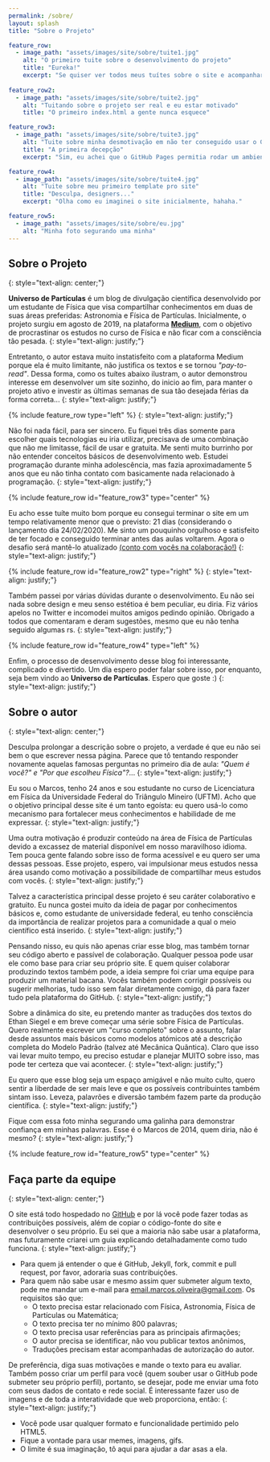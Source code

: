 ```yaml
---
permalink: /sobre/
layout: splash
title: "Sobre o Projeto"

feature_row:
  - image_path: "assets/images/site/sobre/tuite1.jpg"
    alt: "O primeiro tuite sobre o desenvolvimento do projeto"
    title: "Eureka!"
    excerpt: "Se quiser ver todos meus tuítes sobre o site e acompanhar os principais momentos de desenvolvimento e frustração **[clique aqui.](https://twitter.com/search?q=site%20(from%3Aparticlemarcos)&src=typed_query)** (ao clicar você concorda com os termos de uso e não pode usar nada contra mim)."
    
feature_row2:
  - image_path: "assets/images/site/sobre/tuite2.jpg"
    alt: "Tuitando sobre o projeto ser real e eu estar motivado"
    title: "O primeiro index.html a gente nunca esquece"

feature_row3:
  - image_path: "assets/images/site/sobre/tuite3.jpg"
    alt: "Tuite sobre minha desmotivação em não ter conseguido usar o GitHub como servidor"
    title: "A primeira decepção"
    excerpt: "Sim, eu achei que o GitHub Pages permitia rodar um ambiente back-end."

feature_row4:
  - image_path: "assets/images/site/sobre/tuite4.jpg"
    alt: "Tuite sobre meu primeiro template pro site"
    title: "Desculpa, designers..."
    excerpt: "Olha como eu imaginei o site inicialmente, hahaha."

feature_row5:
  - image_path: "assets/images/site/sobre/eu.jpg"
    alt: "Minha foto segurando uma minha"
---
```


## Sobre o Projeto
{: style="text-align: center;"}

**Universo de Partículas** é um blog de divulgação científica desenvolvido por um estudante de Física que visa compartilhar conhecimentos em duas de suas áreas preferidas: Astronomia e Física de Partículas. Inicialmente, o projeto surgiu em agosto de 2019, na plataforma **[Medium](https://medium.com/universo-de-part%C3%ADculas)**, com o objetivo de procrastinar os estudos no curso de Física e não ficar com a consciência tão pesada.
{: style="text-align: justify;"}

Entretanto, o autor estava muito instatisfeito com a plataforma Medium porque ela é muito limitante, não justifica os textos e se tornou _"pay-to-read"_. Dessa forma, como os tuítes abaixo ilustram, o autor demonstrou interesse em desenvolver um site sozinho, do inicio ao fim, para manter o projeto ativo e investir as últimas semanas de sua tão desejada férias da forma correta...
{: style="text-align: justify;"}

{% include feature_row type="left" %}
{: style="text-align: justify;"}

Não foi nada fácil, para ser sincero. Eu fiquei três dias somente para escolher quais tecnologias eu iria utilizar, precisava de uma combinação que não me limitasse, fácil de usar e gratuita. Me senti muito burrinho por não entender conceitos básicos de desenvolvimento web. Estudei programação durante minha adolescência, mas fazia aproximadamente 5 anos que eu não tinha contato com basicamente nada relacionado à programação.
{: style="text-align: justify;"}

{% include feature_row id="feature_row3" type="center" %}

Eu acho esse tuíte muito bom porque eu consegui terminar o site em um tempo relativamente menor que o previsto: 21 dias (considerando o lançamento dia 24/02/2020). Me sinto um pouquinho orgulhoso e satisfeito de ter focado e conseguido terminar antes das aulas voltarem. Agora o desafio será mantê-lo atualizado [(conto com vocês na colaboração!)](#faça-parte-da-equipe)
{: style="text-align: justify;"}

{% include feature_row id="feature_row2" type="right" %}
{: style="text-align: justify;"}

Também passei por várias dúvidas durante o desenvolvimento. Eu não sei nada sobre design e meu senso estétioa é bem peculiar, eu diria. Fiz vários apelos no Twitter e incomodei muitos amigos pedindo opinião. Obrigado a todos que comentaram e deram sugestões, mesmo que eu não tenha seguido algumas rs.
{: style="text-align: justify;"}

{% include feature_row id="feature_row4" type="left" %}

Enfim, o processo de desenvolvimento desse blog foi interessante, complicado e divertido. Um dia espero poder falar sobre isso, por enquanto, seja bem vindo ao **Universo de Partículas**. Espero que goste :)
{: style="text-align: justify;"}

## Sobre o autor
{: style="text-align: center;"}

Desculpa prolongar a descrição sobre o projeto, a verdade é que eu não sei bem o que escrever nessa página. Parece que tô tentando responder novamente aquelas famosas perguntas no primeiro dia de aula: _"Quem é você?" e "Por que escolheu Física"?_...
{: style="text-align: justify;"}

Eu sou o Marcos, tenho 24 anos e sou estudante no curso de Licenciatura em Física da Universidade Federal do Triângulo Mineiro (UFTM). Acho que o objetivo principal desse site é um tanto egoísta: eu quero usá-lo como mecanismo para fortalecer meus conhecimentos e habilidade de me expressar. 
{: style="text-align: justify;"}

Uma outra motivação é produzir conteúdo na área de Física de Partículas devido a excassez de material disponível em nosso maravilhoso idioma. Tem pouca gente falando sobre isso de forma acessível e eu quero ser uma dessas pessoas. Esse projeto, espero, vai impulsionar meus estudos nessa área usando como motivação a possibilidade de compartilhar meus estudos com vocês.
{: style="text-align: justify;"}

Talvez a característica principal desse projeto é seu caráter colaborativo e gratuito. Eu nunca gostei muito da ideia de pagar por conhecimentos básicos e, como estudante de universidade federal, eu tenho consciência da importância de realizar projetos para a comunidade a qual o meio científico está inserido. 
{: style="text-align: justify;"}

Pensando nisso, eu quis não apenas criar esse blog, mas também tornar seu código aberto e passível de colaboração. Qualquer pessoa pode usar ele como base para criar seu próprio site. E quem quiser colaborar produzindo textos também pode, a ideia sempre foi criar uma equipe para produzir um material bacana. Vocês também podem corrigir possíveis ou sugerir melhorias, tudo isso sem falar diretamente comigo, dá para fazer tudo pela plataforma do GitHub.
{: style="text-align: justify;"}

Sobre a dinâmica do site, eu pretendo manter as traduções dos textos do Ethan Siegel e em breve começar uma série sobre Física de Partículas. Quero realmente escrever um "curso completo" sobre o assunto, falar desde assuntos mais básicos como modelos atómicos até a descrição completa do Modelo Padrão (talvez até Mecânica Quântica). Claro que isso vai levar muito tempo, eu preciso estudar e planejar MUITO sobre isso, mas pode ter certeza que vai acontecer.
{: style="text-align: justify;"}

Eu quero que esse blog seja um espaço amigável e não muito culto, quero sentir a liberdade de ser mais leve e que os possíveis contribuintes também sintam isso. Leveza, palavrões e diversão também fazem parte da produção científica.
{: style="text-align: justify;"}

Fique com essa foto minha segurando uma galinha para demonstrar confiança em minhas palavras. Esse é o Marcos de 2014, quem diria, não é mesmo?
{: style="text-align: justify;"}

{% include feature_row id="feature_row5" type="center" %}

## Faça parte da equipe
{: style="text-align: center;"}

O site está todo hospedado no [GitHub](https://github.com/the-physicist/universo-de-particulas) e por lá você pode fazer todas as contribuições possíveis, além de copiar o código-fonte do site e desenvolver o seu próprio. Eu sei que a maioria não sabe usar a plataforma, mas futuramente criarei um guia explicando detalhadamente como tudo funciona.
{: style="text-align: justify;"}

* Para quem já entender o que é GitHub, Jekyll, fork, commit e pull request, por favor, adoraria suas contribuições.
* Para quem não sabe usar e mesmo assim quer submeter algum texto, pode me mandar um e-mail para <email.marcos.oliveira@gmail.com>. Os requisitos são que: 
    * O texto precisa estar relacionado com Física, Astronomia, Física de Partículas ou Matemática;
    * O texto precisa ter no mínimo 800 palavras;
    * O texto precisa usar referências para as principais afirmações;
    * O autor precisa se identificar, não vou publicar textos anônimos,
    * Traduções precisam estar acompanhadas de autorização do autor.

De preferência, diga suas motivações e mande o texto para eu avaliar. Também posso criar um perfil para você (quem souber usar o GitHub pode submeter seu próprio perfil), portanto, se desejar, pode me enviar uma foto com seus dados de contato e rede social. É interessante fazer uso de imagens e de toda a interatividade que web proporciona, então:
{: style="text-align: justify;"}
  * Você pode usar qualquer formato e funcionalidade pertimido pelo HTML5.
  * Fique a vontade para usar memes, imagens, gifs.
  * O limite é sua imaginação, tô aqui para ajudar a dar asas a ela.